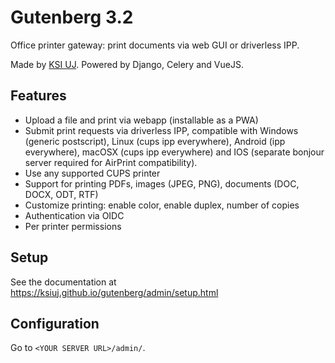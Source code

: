 # Gutenberg 3.2

Office printer gateway: print documents via web GUI or driverless IPP.

Made by [KSI UJ](http://ksi.ii.uj.edu.pl). Powered by Django, Celery and VueJS.

## Features

- Upload a file and print via webapp (installable as a PWA)
- Submit print requests via driverless IPP, compatible with Windows (generic postscript), Linux (cups ipp everywhere),
  Android (ipp everywhere), macOSX (cups ipp everywhere) and IOS (separate bonjour server required for AirPrint
  compatibility).
- Use any supported CUPS printer
- Support for printing PDFs, images (JPEG, PNG), documents (DOC, DOCX, ODT, RTF)
- Customize printing: enable color, enable duplex, number of copies
- Authentication via OIDC
- Per printer permissions

## Setup

See the documentation at <https://ksiuj.github.io/gutenberg/admin/setup.html>

## Configuration

Go to `<YOUR SERVER URL>/admin/`.
